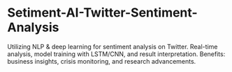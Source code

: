 # Setiment-AI-Twitter-Sentiment-Analysis
Utilizing NLP &amp; deep learning for sentiment analysis on Twitter. Real-time analysis, model training with LSTM/CNN, and result interpretation. Benefits: business insights, crisis monitoring, and research advancements.
